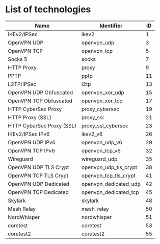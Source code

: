 # List of technologies

Name | Identifier | ID
--- | --- | ---
IKEv2/IPSec | ikev2 | 1
OpenVPN UDP | openvpn_udp | 3
OpenVPN TCP | openvpn_tcp | 5
Socks 5 | socks | 7
HTTP Proxy | proxy | 9
PPTP | pptp | 11
L2TP/IPSec | l2tp | 13
OpenVPN UDP Obfuscated | openvpn_xor_udp | 15
OpenVPN TCP Obfuscated | openvpn_xor_tcp | 17
HTTP CyberSec Proxy | proxy_cybersec | 19
HTTP Proxy (SSL) | proxy_ssl | 21
HTTP CyberSec Proxy (SSL) | proxy_ssl_cybersec | 23
IKEv2/IPSec IPv6 | ikev2_v6 | 26
OpenVPN UDP IPv6 | openvpn_udp_v6 | 29
OpenVPN TCP IPv6 | openvpn_tcp_v6 | 32
Wireguard | wireguard_udp | 35
OpenVPN UDP TLS Crypt | openvpn_udp_tls_crypt | 38
OpenVPN TCP TLS Crypt | openvpn_tcp_tls_crypt | 41
OpenVPN UDP Dedicated | openvpn_dedicated_udp | 42
OpenVPN TCP Dedicated | openvpn_dedicated_tcp | 45
Skylark | skylark | 48
Mesh Relay | mesh_relay | 50
NordWhisper | nordwhisper | 51
coretest | coretest | 53
coretest2 | coretest2 | 55
